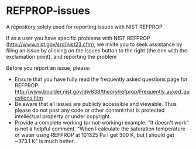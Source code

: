 # REFPROP-issues
A repository solely used for reporting issues with NIST REFPROP

If as a user you have specific problems with NIST REFPROP (http://www.nist.gov/srd/nist23.cfm), we invite you to seek assistance by filing an issue by clicking on the Issues button to the right (the one with the exclamation point), and reporting the problem

Before you report an issue, please:

* Ensure that you have fully read the frequently asked questions page for REFPROP: http://www.boulder.nist.gov/div838/theory/refprop/Frequently_asked_questions.htm
* Be aware that all issues are publicly accessible and viewable.  Thus please do not post any code or other content that is protected intellectual property or under copyright.
* Provide a complete working (or not-working) example. "It doesn't work" is not a helpful comment.  "When I calculate the saturation temperature of water using REFPROP at 101325 Pa I get 300 K, but I should get ~373.1 K" is much better.

